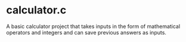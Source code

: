 # calculator.c
A basic calculator project that takes inputs in the form of mathematical operators and integers and can save previous answers as inputs.
